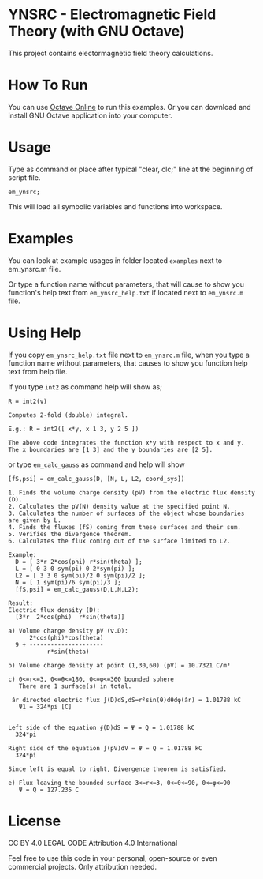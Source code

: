 # YNSRC - Electromagnetic Field Theory (with GNU Octave)

This project contains electormagnetic field theory calculations.

# How To Run
You can use [Octave Online](https://octave-online.net) to run this examples.
Or you can download and install GNU Octave application into your computer.

# Usage
Type as command or place after typical "clear, clc;" line at the beginning of script file.
```
em_ynsrc;
```

This will load all symbolic variables and functions into workspace.

# Examples

You can look at example usages in folder located `examples` next to em_ynsrc.m file.

Or type a function name without parameters, that will cause to show you function's
help text from `em_ynsrc_help.txt` if located next to `em_ynsrc.m` file.

# Using Help
If you copy `em_ynsrc_help.txt` file next to `em_ynsrc.m` file, when you type a
function name without parameters, that causes to show you function help text
from help file.

If you type `int2` as command help will show as;
```
R = int2(v)

Computes 2-fold (double) integral.

E.g.: R = int2([ x*y, x 1 3, y 2 5 ])

The above code integrates the function x*y with respect to x and y.
The x boundaries are [1 3] and the y boundaries are [2 5].
```

or type `em_calc_gauss` as command and help will show

```
[fS,psi] = em_calc_gauss(D, [N, L, L2, coord_sys])

1. Finds the volume charge density (pV) from the electric flux density (D).
2. Calculates the pV(N) density value at the specified point N.
3. Calculates the number of surfaces of the object whose boundaries are given by L.
4. Finds the fluxes (fS) coming from these surfaces and their sum.
5. Verifies the divergence theorem.
6. Calculates the flux coming out of the surface limited to L2.

Example:
  D = [ 3*r 2*cos(phi) r*sin(theta) ];
  L = [ 0 3 0 sym(pi) 0 2*sym(pi) ];
  L2 = [ 3 3 0 sym(pi)/2 0 sym(pi)/2 ];
  N = [ 1 sym(pi)/6 sym(pi)/3 ];
  [fS,psi] = em_calc_gauss(D,L,N,L2);

Result:
Electric flux density (D):
  [3*r  2*cos(phi)  r*sin(theta)]

a) Volume charge density pV (∇.D):
      2*cos(phi)*cos(theta)
  9 + ---------------------
           r*sin(theta)

b) Volume charge density at point (1,30,60) (pV) = 10.7321 C/m³

c) 0<=r<=3, 0<=θ<=180, 0<=φ<=360 bounded sphere
   There are 1 surface(s) in total.

 âr directed electric flux ∫(D)dS,dS=r²sin(θ)dθdφ(âr) = 1.01788 kC
   Ψ1 = 324*pi [C]


Left side of the equation ∮(D)dS = Ψ = Q = 1.01788 kC
  324*pi

Right side of the equation ∫(pV)dV = Ψ = Q = 1.01788 kC
  324*pi

Since left is equal to right, Divergence theorem is satisfied.

e) Flux leaving the bounded surface 3<=r<=3, 0<=θ<=90, 0<=φ<=90
   Ψ = Q = 127.235 C
```

# License
CC BY 4.0 LEGAL CODE
Attribution 4.0 International

Feel free to use this code in your personal, open-source or even commercial projects. Only attribution needed.

